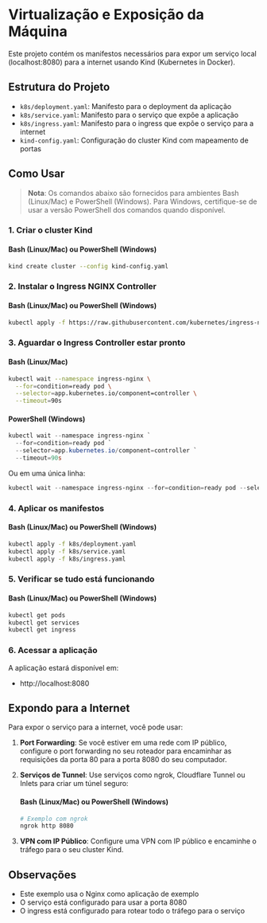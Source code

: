 # Virtualização e Exposição da Máquina

Este projeto contém os manifestos necessários para expor um serviço local (localhost:8080) para a internet usando Kind (Kubernetes in Docker).

## Estrutura do Projeto

- `k8s/deployment.yaml`: Manifesto para o deployment da aplicação
- `k8s/service.yaml`: Manifesto para o serviço que expõe a aplicação
- `k8s/ingress.yaml`: Manifesto para o ingress que expõe o serviço para a internet
- `kind-config.yaml`: Configuração do cluster Kind com mapeamento de portas

## Como Usar

> **Nota**: Os comandos abaixo são fornecidos para ambientes Bash (Linux/Mac) e PowerShell (Windows). Para Windows, certifique-se de usar a versão PowerShell dos comandos quando disponível.

### 1. Criar o cluster Kind

#### Bash (Linux/Mac) ou PowerShell (Windows)
```bash
kind create cluster --config kind-config.yaml
```

### 2. Instalar o Ingress NGINX Controller

#### Bash (Linux/Mac) ou PowerShell (Windows)
```bash
kubectl apply -f https://raw.githubusercontent.com/kubernetes/ingress-nginx/main/deploy/static/provider/kind/deploy.yaml
```

### 3. Aguardar o Ingress Controller estar pronto

#### Bash (Linux/Mac)
```bash
kubectl wait --namespace ingress-nginx \
  --for=condition=ready pod \
  --selector=app.kubernetes.io/component=controller \
  --timeout=90s
```

#### PowerShell (Windows)
```powershell
kubectl wait --namespace ingress-nginx `
  --for=condition=ready pod `
  --selector=app.kubernetes.io/component=controller `
  --timeout=90s
```

Ou em uma única linha:
```powershell
kubectl wait --namespace ingress-nginx --for=condition=ready pod --selector=app.kubernetes.io/component=controller --timeout=90s
```

### 4. Aplicar os manifestos

#### Bash (Linux/Mac) ou PowerShell (Windows)
```bash
kubectl apply -f k8s/deployment.yaml
kubectl apply -f k8s/service.yaml
kubectl apply -f k8s/ingress.yaml
```

### 5. Verificar se tudo está funcionando

#### Bash (Linux/Mac) ou PowerShell (Windows)
```bash
kubectl get pods
kubectl get services
kubectl get ingress
```

### 6. Acessar a aplicação

A aplicação estará disponível em:
- http://localhost:8080

## Expondo para a Internet

Para expor o serviço para a internet, você pode usar:

1. **Port Forwarding**: Se você estiver em uma rede com IP público, configure o port forwarding no seu roteador para encaminhar as requisições da porta 80 para a porta 8080 do seu computador.

2. **Serviços de Tunnel**: Use serviços como ngrok, Cloudflare Tunnel ou Inlets para criar um túnel seguro:

   #### Bash (Linux/Mac) ou PowerShell (Windows)
   ```bash
   # Exemplo com ngrok
   ngrok http 8080
   ```

3. **VPN com IP Público**: Configure uma VPN com IP público e encaminhe o tráfego para o seu cluster Kind.

## Observações

- Este exemplo usa o Nginx como aplicação de exemplo
- O serviço está configurado para usar a porta 8080
- O ingress está configurado para rotear todo o tráfego para o serviço
